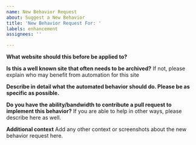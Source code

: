 ```yaml
---
name: New Behavior Request
about: Suggest a New Behavior
title: 'New Behavior Request For: '
labels: enhancement
assignees: ''

---
```


**What website should this before be applied to?**

**Is this a well known site that often needs to be archived?**
If not, please explain who may benefit from automation for this site

**Describe in detail what the automated behavior should do. Please be as specific as possible.**

**Do you have the ability/bandwidth to contribute a pull request to implement this behavior?**
If you are able to help in other ways, please describe here as well.

**Additional context**
Add any other context or screenshots about the new behavior request here.
